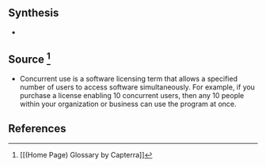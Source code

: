 ## Synthesis
- 
## Source [^1]
- Concurrent use is a software licensing term that allows a specified number of users to access software simultaneously. For example, if you purchase a license enabling 10 concurrent users, then any 10 people within your organization or business can use the program at once.
## References

[^1]: [[(Home Page) Glossary by Capterra]]